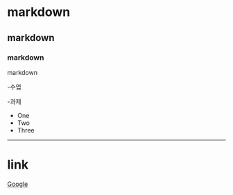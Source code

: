 # markdown
## markdown
### markdown
markdown

-수업

-과제

* One
* Two
* Three

*****

# link
[Google](https://google.com, "google link")

